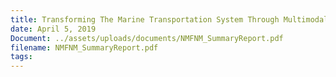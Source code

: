 ```yaml
---
title: Transforming The Marine Transportation System Through Multimodal Freight Analytics
date: April 5, 2019
Document: ../assets/uploads/documents/NMFNM_SummaryReport.pdf
filename: NMFNM_SummaryReport.pdf
tags:
---
```

